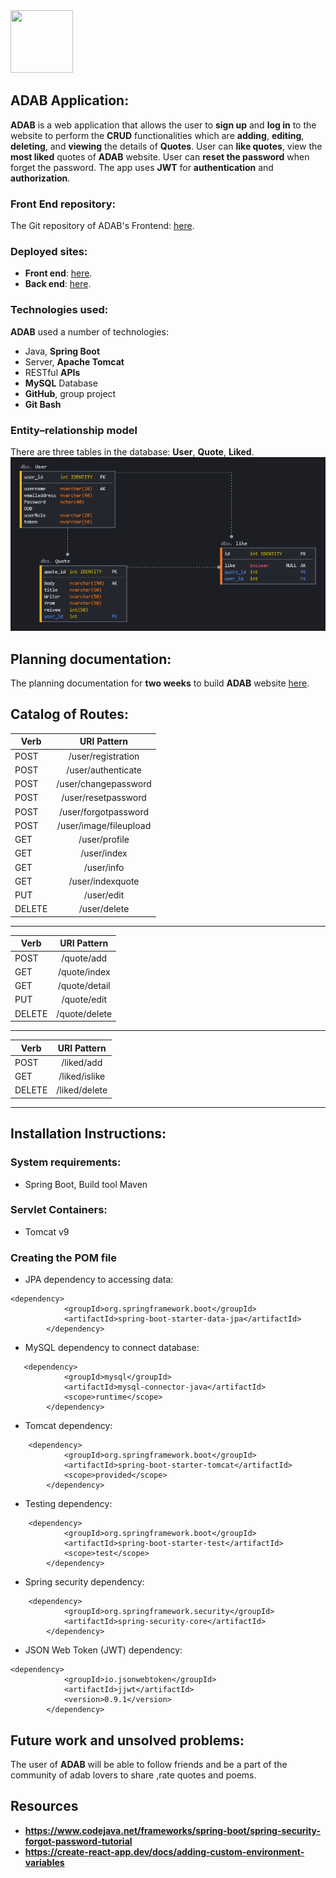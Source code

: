 <img src="https://i.ibb.co/fnb0TYy/F4273-E7-D-3-D8-E-4-B93-A785-D26-AA09-BC177.png" width="100" height="100">

## **ADAB** Application: 
**ADAB** is a web application that allows the user to **sign up** and **log in** to the website to perform the **CRUD** functionalities which are **adding**, **editing**, **deleting**, and **viewing** the details of **Quotes**. User can **like quotes**, view the **most liked** quotes of **ADAB** website. User can **reset the password** when forget the password. The app uses **JWT** for **authentication** and **authorization**. 

###  **Front End** repository:
The Git repository of ADAB's Frontend:  [here](https://git.generalassemb.ly/ghaidhusall/ADABfrontend).

### **Deployed** sites:
* **Front end**: 
[here]().
* **Back end**: 
[here]().

### **Technologies** used: 
**ADAB** used a number of technologies:
* Java, **Spring Boot**
* Server, **Apache Tomcat**
* RESTful **APIs**
* **MySQL** Database
* **GitHub**, group project
* **Git Bash**

### **Entity–relationship** model
There are three tables in the database: **User**, **Quote**, **Liked**. 
<img src="ADAB_ERD.png">

## **Planning** documentation:
The planning documentation for **two weeks** to build **ADAB** website [here](Planing.jpg).

## Catalog of **Routes**:
| Verb        | URI Pattern           |
| ------------- |:-------------:| 
|POST     | /user/registration | 
| POST     | /user/authenticate      |   
| POST | /user/changepassword    |  
| POST | /user/resetpassword    |  
| POST | /user/forgotpassword    | 
| POST | /user/image/fileupload      |  
| GET | /user/profile     |  
| GET | /user/index      |  
| GET | /user/info     |  
| GET | /user/indexquote      |  
| PUT | /user/edit     |  
| DELETE | /user/delete    |   
____

| Verb        | URI Pattern           |
| ------------- |:-------------:| 
|POST     | /quote/add | 
| GET     | /quote/index      |   
| GET | /quote/detail    |  
| PUT | /quote/edit      |  
| DELETE | /quote/delete      |  
___
| Verb        | URI Pattern           |
| ------------- |:-------------:| 
|POST     | /liked/add | 
| GET     | /liked/islike      |   
| DELETE | /liked/delete      |  
___

## **Installation** Instructions:
### System requirements: 
* Spring Boot, Build tool Maven
### Servlet Containers:
* Tomcat v9
### Creating the POM file 
* JPA dependency to accessing data:
```
<dependency>
            <groupId>org.springframework.boot</groupId>
            <artifactId>spring-boot-starter-data-jpa</artifactId>
        </dependency>
```
* MySQL dependency to connect database:
```
   <dependency>
            <groupId>mysql</groupId>
            <artifactId>mysql-connector-java</artifactId>
            <scope>runtime</scope>
        </dependency>
```
* Tomcat dependency:
```
    <dependency>
            <groupId>org.springframework.boot</groupId>
            <artifactId>spring-boot-starter-tomcat</artifactId>
            <scope>provided</scope>
        </dependency>
```
* Testing dependency:
```
    <dependency>
            <groupId>org.springframework.boot</groupId>
            <artifactId>spring-boot-starter-test</artifactId>
            <scope>test</scope>
        </dependency>
```
* Spring security dependency:
```
    <dependency>
            <groupId>org.springframework.security</groupId>
            <artifactId>spring-security-core</artifactId>
        </dependency>
```
* JSON Web Token (JWT) dependency:
```
<dependency>
			<groupId>io.jsonwebtoken</groupId>
			<artifactId>jjwt</artifactId>
			<version>0.9.1</version>
		</dependency>
```
## Future work and unsolved problems:
The user of **ADAB** will be able to follow friends and be a part of the community of adab lovers to share ,rate quotes and poems.
## Resources
*  **https://www.codejava.net/frameworks/spring-boot/spring-security-forgot-password-tutorial**
*  **https://create-react-app.dev/docs/adding-custom-environment-variables**
